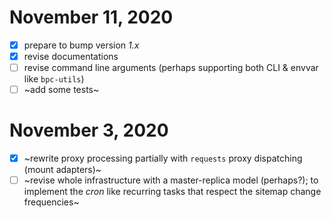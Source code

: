 # November 11, 2020

- [x] prepare to bump version *1.x*
- [x] revise documentations
- [ ] revise command line arguments (perhaps supporting both CLI & envvar like `bpc-utils`)
- [ ] ~add some tests~

# November 3, 2020

- [x] ~rewrite proxy processing partially with ``requests`` proxy dispatching (mount adapters)~
- [ ] ~revise whole infrastructure with a master-replica model (perhaps?); to implement the *cron* like recurring tasks that respect the sitemap change frequencies~
